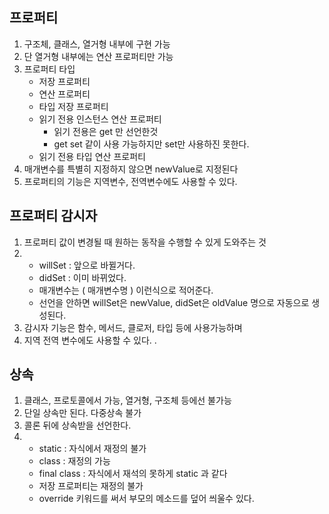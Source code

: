 ## 프로퍼티
1. 구조체, 클래스, 열거형 내부에 구현 가능
2. 단 열거형 내부에는 연산 프로퍼티만 가능
3. 프로퍼티 타입
	- 저장 프로퍼티
	- 연산 프로퍼티
	- 타입 저장 프로퍼티
	- 읽기 전용 인스턴스 연산 프로퍼티 
		- 읽기 전용은 get 만 선언한것
		- get set 같이 사용 가능하지만 set만 사용하진 못한다.
	- 읽기 전용 타입 연산 프로퍼티
4. 매개변수를 특별히 지정하지 않으면 newValue로 지정된다
5. 프로퍼티의 기능은 지역변수, 전역변수에도 사용할 수 있다.

## 프로퍼티 감시자
1. 프로퍼티 값이 변경될 때 원하는 동작을 수행할 수 있게 도와주는 것
2.   
	- willSet : 앞으로 바뀔거다. 
	- didSet : 이미 바뀌었다.
	- 매개변수는 ( 매개변수명 ) 이런식으로 적어준다.
	- 선언을 안하면 willSet은 newValue, didSet은 oldValue 명으로 자동으로 생성된다.
3. 감시자 기능은 함수, 메서드, 클로저, 타입 등에 사용가능하며
4. 지역 전역 변수에도 사용할 수 있다.
. 

## 상속
1. 클래스, 프로토콜에서 가능, 열거형, 구조체 등에선 불가능
2. 단일 상속만 된다. 다중상속 불가
3. 콜론 뒤에 상속받을 선언한다.
4.  
	- static : 자식에서 재정의 불가
	- class : 재정의 가능
	- final class : 자식에서 재석의 못하게 static 과 같다
	- 저장 프로퍼티는 재정의 불가
	- override 키워드를 써서 부모의 메소드를 덮어 씌울수 있다.